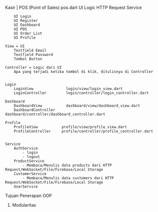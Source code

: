 Kasir | POS (Point of Sales)
    pos.dart
        UI
        Logic
        HTTP Request
        Service


        UI Login
        UI Register
        UI Dashboard
        UI POS
        UI Order List
        UI Profile

    View = UI
        Textfield Email
        Textfield Password
        Tombol Button

    Controller = Logic dari UI
        Apa yang terjadi ketika tombol di klik, ditulisnya di Controller


    Login                       
        LoginView               login/view/login_view.dart
        LoginController         login/controller/login_controller.dart

    Dashboard
        DashboardView           dashboard/view/dashboard_view.dart
        DashboardController     dashboard/controller/dashboard_controller.dart

    Profile
        ProfileView           profile/view/profile_view.dart
        ProfileController     profile/controller/profile_controller.dart


    Service
        AuthService
            - login
            - logout
        ProductService
            - Membaca/Menulis data products dari HTTP Request/WebSocket/File/Firebase/Local Storage
        CustomerService
            - Membaca/Menulis data customers dari HTTP Request/WebSocket/File/Firebase/Local Storage
        UserService

Tujuan Penerapan OOP
1. Modularitas
